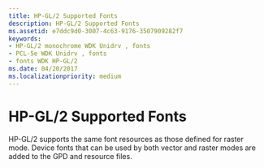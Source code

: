 ```yaml
---
title: HP-GL/2 Supported Fonts
description: HP-GL/2 Supported Fonts
ms.assetid: e7ddc9d0-3007-4c63-9176-3507909282f7
keywords:
- HP-GL/2 monochrome WDK Unidrv , fonts
- PCL-5e WDK Unidrv , fonts
- fonts WDK HP-GL/2
ms.date: 04/20/2017
ms.localizationpriority: medium
---
```


# HP-GL/2 Supported Fonts





HP-GL/2 supports the same font resources as those defined for raster mode. Device fonts that can be used by both vector and raster modes are added to the GPD and resource files.

 

 




